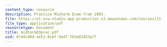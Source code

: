 ```yaml
---
content_type: resource
description: Practice Midterm Exam from 2003.
file: https://ol-ocw-studio-app-production.s3.amazonaws.com/courses/11-431j-real-estate-finance-and-investment-fall-2006/0f4dc484ae528c6f9a47765a82453a7f_midterm03prac.pdf
file_type: application/pdf
resourcetype: Document
title: midterm03prac.pdf
uid: 0f4dc484-ae52-8c6f-9a47-765a82453a7f
---
```


